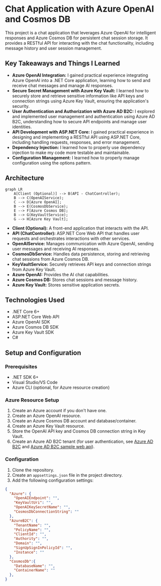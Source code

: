 # Chat Application with Azure OpenAI and Cosmos DB

This project is a chat application that leverages Azure OpenAI for intelligent responses and Azure Cosmos DB for persistent chat session storage. It provides a RESTful API for interacting with the chat functionality, including message history and user session management.

## Key Takeaways and Things I Learned

- **Azure OpenAI Integration:** I gained practical experience integrating Azure OpenAI into a .NET Core application, learning how to send and receive chat messages and manage AI responses.
- **Secure Secret Management with Azure Key Vault:** I learned how to securely store and retrieve sensitive information like API keys and connection strings using Azure Key Vault, ensuring the application's security.
- **User Authentication and Authorization with Azure AD B2C:** I explored and implemented user management and authentication using Azure AD B2C, understanding how to secure API endpoints and manage user identities.
- **API Development with ASP.NET Core:** I gained practical experience in designing and implementing a RESTful API using ASP.NET Core, including handling requests, responses, and error management.
- **Dependency Injection:** I learned how to properly use dependency injection to make my code more testable and maintainable.
- **Configuration Management:** I learned how to properly manage configuration using the options pattern.

## Architecture

```mermaid
graph LR
    A[Client (Optional)] --> B(API - ChatController);
    B --> C(OpenAIService);
    C --> D[Azure OpenAI];
    B --> E(CosmosDbService);
    E --> F[Azure Cosmos DB];
    B --> G(KeyVaultService);
    G --> H[Azure Key Vault];
```

* **Client (Optional):** A front-end application that interacts with the API.
* **API (ChatController):** ASP.NET Core Web API that handles user requests and orchestrates interactions with other services.
* **OpenAIService:** Manages communication with Azure OpenAI, sending user messages and receiving AI responses.
* **CosmosDbService:** Handles data persistence, storing and retrieving chat sessions from Azure Cosmos DB.
* **KeyVaultService:** Securely retrieves API keys and connection strings from Azure Key Vault.
* **Azure OpenAI:** Provides the AI chat capabilities.
* **Azure Cosmos DB:** Stores chat sessions and message history.
* **Azure Key Vault:** Stores sensitive application secrets.

## Technologies Used

* .NET Core 6+
* ASP.NET Core Web API
* Azure OpenAI SDK
* Azure Cosmos DB SDK
* Azure Key Vault SDK
* C#

## Setup and Configuration

### Prerequisites

* .NET SDK 6+
* Visual Studio/VS Code
* Azure CLI (optional, for Azure resource creation)

### Azure Resource Setup

1.  Create an Azure account if you don't have one.
2.  Create an Azure OpenAI resource.
3.  Create an Azure Cosmos DB account and database/container.
4.  Create an Azure Key Vault resource.
5.  Store the OpenAI API key and Cosmos DB connection string in Key Vault.
6.  Create an Azure AD B2C tenant (for user authentication, see [Azure AD B2C](https://docs.microsoft.com/en-us/azure/active-directory-b2c/overview) and [Azure AD B2C sample web api](https://learn.microsoft.com/en-us/azure/active-directory-b2c/configure-authentication-sample-web-app-with-api?tabs=visual-studio)). 

### Configuration

1.  Clone the repository.
2.  Create an `appsettings.json` file in the project directory.
3.  Add the following configuration settings:

```json
{
  "Azure": {
    "OpenAIEndpoint": "",
    "KeyVaultUri": "",
    "OpenAIKeySecretName": "",
    "CosmosDbConnectionString": ""
  },
  "AzureB2C": {
    "TenantName": "",
    "PolicyName": "",
    "ClientId": "",
    "Authority": "",
    "Domain": "",
    "SignUpSignInPolicyId": "",
    "Instance": ""
  },
  "CosmosDb":{
    "DatabaseName": "",
    "ContainerName": ""
  },
}
```
